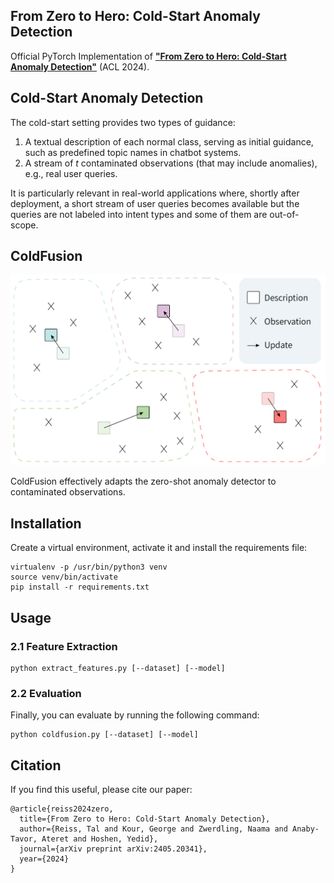 ## From Zero to Hero: Cold-Start Anomaly Detection

Official PyTorch Implementation of [**"From Zero to Hero: Cold-Start Anomaly Detection"**](https://arxiv.org/pdf/2405.20341) (ACL 2024).


## Cold-Start Anomaly Detection 

The cold-start setting provides two types of guidance: 

1. A textual description of each normal class, serving as initial guidance, such as predefined topic names in chatbot systems.
2.  A stream of _t_ contaminated observations (that may include anomalies), e.g., real user queries. 

It is particularly relevant in real-world applications where, shortly after deployment, a short stream of user queries becomes available but the queries are not labeled into intent types and some of them are out-of-scope. 

## ColdFusion

![ColdFusion](./figures/coldfusion.png)

ColdFusion effectively adapts the zero-shot anomaly detector to contaminated observations.

## Installation
Create a virtual environment, activate it and install the requirements file:
```
virtualenv -p /usr/bin/python3 venv
source venv/bin/activate
pip install -r requirements.txt
```

## Usage
### 2.1 Feature Extraction
```
python extract_features.py [--dataset] [--model]
```

### 2.2 Evaluation
Finally, you can evaluate by running the following command:
```
python coldfusion.py [--dataset] [--model]
```

## Citation
If you find this useful, please cite our paper:
```
@article{reiss2024zero,
  title={From Zero to Hero: Cold-Start Anomaly Detection},
  author={Reiss, Tal and Kour, George and Zwerdling, Naama and Anaby-Tavor, Ateret and Hoshen, Yedid},
  journal={arXiv preprint arXiv:2405.20341},
  year={2024}
}
```
